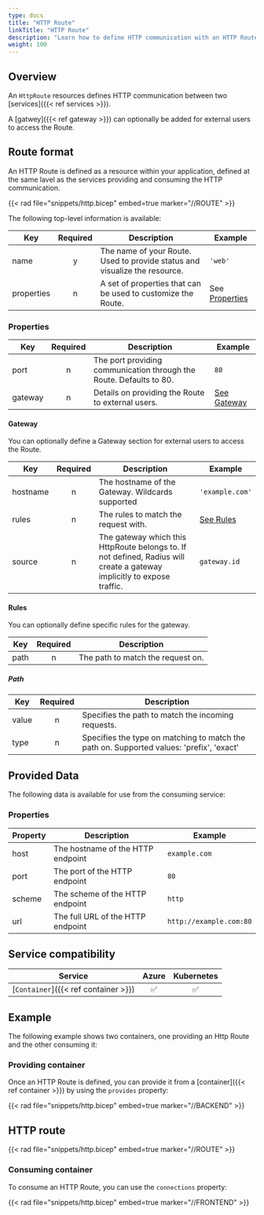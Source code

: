 ```yaml
---
type: docs
title: "HTTP Route"
linkTitle: "HTTP Route"
description: "Learn how to define HTTP communication with an HTTP Route"
weight: 100
---
```


## Overview

An `HttpRoute` resources defines HTTP communication between two [services]({{< ref services >}}).

A [gatwey]({{< ref gateway >}}) can optionally be added for external users to access the Route.

## Route format

An HTTP Route is defined as a resource within your application, defined at the same lavel as the services providing and consuming the HTTP communication.

{{< rad file="snippets/http.bicep" embed=true marker="//ROUTE" >}}

The following top-level information is available:

| Key  | Required | Description | Example |
|------|:--------:|-------------|---------|
| name | y | The name of your Route. Used to provide status and visualize the resource. | `'web'`
| properties | n | A set of properties that can be used to customize the Route. | See [Properties](#properties)

### Properties

| Key  | Required | Description | Example |
|------|:--------:|-------------|---------|
| port | n | The port providing communication through the Route. Defaults to 80. | `80`
| gateway | n | Details on providing the Route to external users. | [See Gateway](#gateway)

#### Gateway

You can optionally define a Gateway section for external users to access the Route.

| Key  | Required | Description | Example |
|------|:--------:|-------------|---------|
| hostname | n | The hostname of the Gateway. Wildcards supported | `'example.com'`
| rules | n | The rules to match the request with. | [See Rules](#rules)
| source | n | The gateway which this HttpRoute belongs to. If not defined, Radius will create a gateway implicitly to expose traffic. | `gateway.id`

#### Rules

You can optionally define specific rules for the gateway.

| Key  | Required | Description |
|------|:--------:|-------------|
| path | n | The path to match the request on. |

##### Path

| Key  | Required | Description |
|------|:--------:|-------------|
| value | n | Specifies the path to match the incoming requests. |
| type | n | Specifies the type on matching to match the path on. Supported values: 'prefix', 'exact' |

## Provided Data

The following data is available for use from the consuming service:

### Properties

| Property | Description | Example |
|----------|-------------|-------------|
| host | The hostname of the HTTP endpoint | `example.com` |
| port | The port of the HTTP endpoint | `80` |
| scheme | The scheme of the HTTP endpoint | `http` |
| url | The full URL of the HTTP endpoint | `http://example.com:80` |

## Service compatibility

| Service | Azure | Kubernetes |
|-----------|:-----:|:----------:|
| [`Container`]({{< ref container >}}) | ✅ | ✅ |

## Example

The following example shows two containers, one providing an Http Route and the other consuming it:

### Providing container

Once an HTTP Route is defined, you can provide it from a [container]({{< ref container >}}) by using the `provides` property:

{{< rad file="snippets/http.bicep" embed=true marker="//BACKEND" >}}

## HTTP route

{{< rad file="snippets/http.bicep" embed=true marker="//ROUTE" >}}

### Consuming container

To consume an HTTP Route, you can use the `connections` property:

{{< rad file="snippets/http.bicep" embed=true marker="//FRONTEND" >}}

